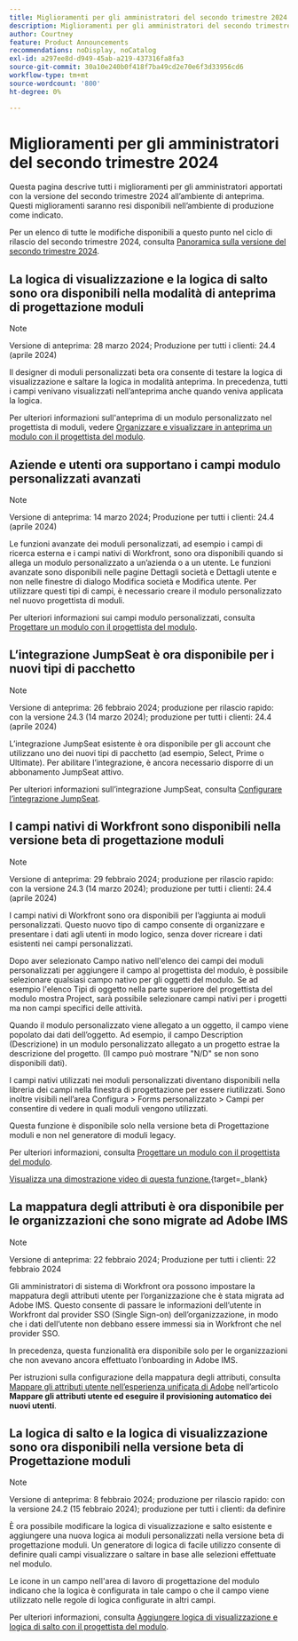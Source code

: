 ```yaml
---
title: Miglioramenti per gli amministratori del secondo trimestre 2024
description: Miglioramenti per gli amministratori del secondo trimestre 2024
author: Courtney
feature: Product Announcements
recommendations: noDisplay, noCatalog
exl-id: a297ee8d-d949-45ab-a219-437316fa8fa3
source-git-commit: 30a10e240b0f418f7ba49cd2e70e6f3d33956cd6
workflow-type: tm+mt
source-wordcount: '800'
ht-degree: 0%

---
```


# Miglioramenti per gli amministratori del secondo trimestre 2024

Questa pagina descrive tutti i miglioramenti per gli amministratori apportati con la versione del secondo trimestre 2024 all’ambiente di anteprima. Questi miglioramenti saranno resi disponibili nell’ambiente di produzione come indicato.

Per un elenco di tutte le modifiche disponibili a questo punto nel ciclo di rilascio del secondo trimestre 2024, consulta [Panoramica sulla versione del secondo trimestre 2024](/help/quicksilver/product-announcements/product-releases/24-q2-release-activity/24-q2-release-overview.md).

## La logica di visualizzazione e la logica di salto sono ora disponibili nella modalità di anteprima di progettazione moduli

>[!NOTE]
>
>Versione di anteprima: 28 marzo 2024; Produzione per tutti i clienti: 24.4 (aprile 2024)

Il designer di moduli personalizzati beta ora consente di testare la logica di visualizzazione e saltare la logica in modalità anteprima. In precedenza, tutti i campi venivano visualizzati nell’anteprima anche quando veniva applicata la logica.

Per ulteriori informazioni sull&#39;anteprima di un modulo personalizzato nel progettista di moduli, vedere [Organizzare e visualizzare in anteprima un modulo con il progettista del modulo](/help/quicksilver/administration-and-setup/customize-workfront/create-manage-custom-forms/form-designer/design-a-form/organize-a-form.md).

## Aziende e utenti ora supportano i campi modulo personalizzati avanzati

>[!NOTE]
>
>Versione di anteprima: 14 marzo 2024; Produzione per tutti i clienti: 24.4 (aprile 2024)

Le funzioni avanzate dei moduli personalizzati, ad esempio i campi di ricerca esterna e i campi nativi di Workfront, sono ora disponibili quando si allega un modulo personalizzato a un’azienda o a un utente. Le funzioni avanzate sono disponibili nelle pagine Dettagli società e Dettagli utente e non nelle finestre di dialogo Modifica società e Modifica utente. Per utilizzare questi tipi di campi, è necessario creare il modulo personalizzato nel nuovo progettista di moduli.

Per ulteriori informazioni sui campi modulo personalizzati, consulta [Progettare un modulo con il progettista del modulo](/help/quicksilver/administration-and-setup/customize-workfront/create-manage-custom-forms/form-designer/design-a-form/design-a-form.md).

## L’integrazione JumpSeat è ora disponibile per i nuovi tipi di pacchetto

>[!NOTE]
>
>Versione di anteprima: 26 febbraio 2024; produzione per rilascio rapido: con la versione 24.3 (14 marzo 2024); produzione per tutti i clienti: 24.4 (aprile 2024)

L’integrazione JumpSeat esistente è ora disponibile per gli account che utilizzano uno dei nuovi tipi di pacchetto (ad esempio, Select, Prime o Ultimate). Per abilitare l’integrazione, è ancora necessario disporre di un abbonamento JumpSeat attivo.

Per ulteriori informazioni sull’integrazione JumpSeat, consulta [Configurare l’integrazione JumpSeat](/help/quicksilver/administration-and-setup/configure-integrations/configure-jumpseat.md).

## I campi nativi di Workfront sono disponibili nella versione beta di progettazione moduli

>[!NOTE]
>
>Versione di anteprima: 29 febbraio 2024; produzione per rilascio rapido: con la versione 24.3 (14 marzo 2024); produzione per tutti i clienti: 24.4 (aprile 2024)

I campi nativi di Workfront sono ora disponibili per l’aggiunta ai moduli personalizzati. Questo nuovo tipo di campo consente di organizzare e presentare i dati agli utenti in modo logico, senza dover ricreare i dati esistenti nei campi personalizzati.

Dopo aver selezionato Campo nativo nell&#39;elenco dei campi dei moduli personalizzati per aggiungere il campo al progettista del modulo, è possibile selezionare qualsiasi campo nativo per gli oggetti del modulo. Se ad esempio l&#39;elenco Tipi di oggetto nella parte superiore del progettista del modulo mostra Project, sarà possibile selezionare campi nativi per i progetti ma non campi specifici delle attività.

Quando il modulo personalizzato viene allegato a un oggetto, il campo viene popolato dai dati dell’oggetto. Ad esempio, il campo Description (Descrizione) in un modulo personalizzato allegato a un progetto estrae la descrizione del progetto. (Il campo può mostrare &quot;N/D&quot; se non sono disponibili dati).

I campi nativi utilizzati nei moduli personalizzati diventano disponibili nella libreria dei campi nella finestra di progettazione per essere riutilizzati. Sono inoltre visibili nell’area Configura > Forms personalizzato > Campi per consentire di vedere in quali moduli vengono utilizzati.

Questa funzione è disponibile solo nella versione beta di Progettazione moduli e non nel generatore di moduli legacy.

Per ulteriori informazioni, consulta [Progettare un modulo con il progettista del modulo](/help/quicksilver/administration-and-setup/customize-workfront/create-manage-custom-forms/form-designer/design-a-form/design-a-form.md).

[Visualizza una dimostrazione video di questa funzione.](https://video.tv.adobe.com/v/3427702/){target=_blank}

## La mappatura degli attributi è ora disponibile per le organizzazioni che sono migrate ad Adobe IMS

>[!NOTE]
>
>Versione di anteprima: 22 febbraio 2024; Produzione per tutti i clienti: 22 febbraio 2024

Gli amministratori di sistema di Workfront ora possono impostare la mappatura degli attributi utente per l’organizzazione che è stata migrata ad Adobe IMS. Questo consente di passare le informazioni dell’utente in Workfront dal provider SSO (Single Sign-on) dell’organizzazione, in modo che i dati dell’utente non debbano essere immessi sia in Workfront che nel provider SSO.

In precedenza, questa funzionalità era disponibile solo per le organizzazioni che non avevano ancora effettuato l’onboarding in Adobe IMS.

Per istruzioni sulla configurazione della mappatura degli attributi, consulta [Mappare gli attributi utente nell’esperienza unificata di Adobe](/help/quicksilver/administration-and-setup/add-users/create-and-manage-users/map-user-attributes.md#map-user-attributes-in-the-adobe-unified-experience) nell’articolo **Mappare gli attributi utente ed eseguire il provisioning automatico dei nuovi utenti**.

## La logica di salto e la logica di visualizzazione sono ora disponibili nella versione beta di Progettazione moduli

>[!NOTE]
>
>Versione di anteprima: 8 febbraio 2024; produzione per rilascio rapido: con la versione 24.2 (15 febbraio 2024); produzione per tutti i clienti: da definire

È ora possibile modificare la logica di visualizzazione e salto esistente e aggiungere una nuova logica ai moduli personalizzati nella versione beta di progettazione moduli. Un generatore di logica di facile utilizzo consente di definire quali campi visualizzare o saltare in base alle selezioni effettuate nel modulo.

Le icone in un campo nell&#39;area di lavoro di progettazione del modulo indicano che la logica è configurata in tale campo o che il campo viene utilizzato nelle regole di logica configurate in altri campi.

Per ulteriori informazioni, consulta [Aggiungere logica di visualizzazione e logica di salto con il progettista del modulo](/help/quicksilver/administration-and-setup/customize-workfront/create-manage-custom-forms/form-designer/design-a-form/display-skip-logic-form-designer.md).

